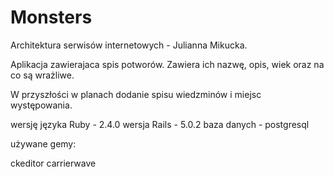 # Monsters

Architektura serwisów internetowych - Julianna Mikucka.

Aplikacja zawierajaca spis potworów. Zawiera ich nazwę, opis, wiek oraz na co są wrażliwe.

W przyszłości w planach dodanie spisu wiedzminów i miejsc występowania.

wersję języka Ruby - 2.4.0
wersja Rails - 5.0.2
baza danych - postgresql

używane gemy:

ckeditor
carrierwave

